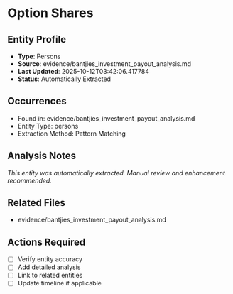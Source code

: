 # Option Shares

## Entity Profile
- **Type**: Persons
- **Source**: evidence/bantjies_investment_payout_analysis.md
- **Last Updated**: 2025-10-12T03:42:06.417784
- **Status**: Automatically Extracted

## Occurrences
- Found in: evidence/bantjies_investment_payout_analysis.md
- Entity Type: persons
- Extraction Method: Pattern Matching

## Analysis Notes
*This entity was automatically extracted. Manual review and enhancement recommended.*

## Related Files
- evidence/bantjies_investment_payout_analysis.md

## Actions Required
- [ ] Verify entity accuracy
- [ ] Add detailed analysis
- [ ] Link to related entities
- [ ] Update timeline if applicable
